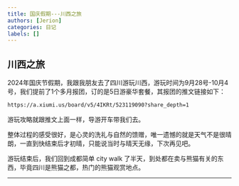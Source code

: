 ```yaml
---
title: 国庆假期---川西之旅
authors: [Jerion]
categories: 日记
labels: []
---
```




## 川西之旅

2024年国庆节假期，我跟我朋友去了四川游玩川西，游玩时间为9月28号-10月4号，我们提前了1个多月报团，订的是5日游豪华套餐，其报团的推文链接如下：

```bash
https://a.xiumi.us/board/v5/4IKRt/523119090?share_depth=1
```

游玩攻略就跟推文上面一样，导游开车带我们去。

整体过程的感受很好，是心灵的洗礼与自然的馈赠，唯一遗憾的就是天气不是很晴朗，一直到快结束后才初晴，只能说当时与晴天无缘，下次再见吧。

游玩结束后，我们回到成都简单 city walk 了半天，到处都在卖与熊猫有关的东西，毕竟四川是熊猫之都，热门的熊猫观赏地点。

------

<script src="https://giscus.app/client.js"
        data-repo="zyx3721/Jerion-MkDoc"
        data-repo-id="R_kgDOMrKhWA"
        data-mapping="number"
        data-term="1"
        data-reactions-enabled="1"
        data-emit-metadata="0"
        data-input-position="bottom"
        data-theme="light"
        data-lang="zh-CN"
        crossorigin="anonymous"
        async>
</script>